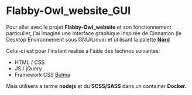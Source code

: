 # Flabby-Owl_website_GUI

Pour aller avec le projet **Flabby-Owl_website** et son fonctionnement particulier, j'ai imaginé une Interface graphique inspirée de Cinnamon (le Desktop Environnement sous GNU/Linux) et utilisant la palette **[Nord](https://www.nordtheme.com/ "An arctic, north-bluish color palette")**  

Celui-ci est pour l'instant realisé a l'aide des technos suivantes:
- HTML / CSS
- JS / jQuery 
- Framework CSS [Bulma](https://bulma.io/ "Bulma: the modern CSS framework that just works.")

Mais utilisera a terme **nodejs** et du **SCSS/SASS** dans un container **Docker.**

